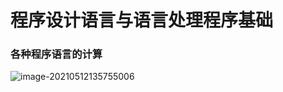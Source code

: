 # 程序设计语言与语言处理程序基础

### 各种程序语言的计算

![image-20210512135755006](C:\Users\李祥鸿\AppData\Roaming\Typora\typora-user-images\image-20210512135755006.png)


